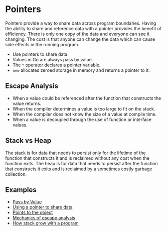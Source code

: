 # Pointers

Pointers provide a way to share data across program boundaries. Having the ability to share and reference data with a pointer provides the benefit of efficiency. There is only one copy of the data and everyone can see it changing. The cost is that anyone can change the data which can cause side effects in the running program.

- Use pointers to share data.
- Values in Go are always pass by value.
- The `*` operator declares a pointer variable.
- `new` allocates zeroed storage in memory and returns a pointer to it.

## Escape Analysis

- When a value could be referenced after the function that constructs the value returns.
- When the compiler determines a value is too large to fit on the stack.
- When the compiler does not know the size of a value at compile time.
- When a value is decoupled through the use of function or interface values.

## Stack vs Heap

The stack is for data that needs to persist only for the lifetime of the function that constructs it and is reclaimed without any cost when the function exits. The heap is for data that needs to persist after the function that constructs it exits and is reclaimed by a sometimes costly garbage collection.

## Examples

- [Pass by Value](https://github.com/gkjoyes/golang-tour/blob/master/lesson/02/syntax/pointers/example1/example1.go)
- [Using a pointer to share data](https://github.com/gkjoyes/golang-tour/blob/master/lesson/02/syntax/pointers/example2/example2.go)
- [Points to the object](https://github.com/gkjoyes/golang-tour/blob/master/lesson/02/syntax/pointers/example3/example3.go)
- [Mechanics of escape analysis](https://github.com/gkjoyes/golang-tour/blob/master/lesson/02/syntax/pointers/example4/example4.go)
- [How stack grow with a program](https://github.com/gkjoyes/golang-tour/blob/master/lesson/02/syntax/pointers/example5/examples5.go)
